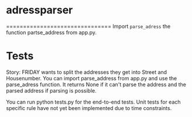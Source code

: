 # adressparser

===============================
Import `parse_adress` the function partse_address from app.py.

# Tests

Story: FRIDAY wants to split the addresses they get into Street and Housenumber.
You can import parse_address from app.py and use the parse_adress function. It returns None if it can't parse the address and the parsed address if parsing is possible.

You can run python tests.py for the end-to-end tests. Unit tests for each specific rule have not yet been implemented due to time constraints.
